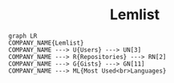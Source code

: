 <h1 align="center">Lemlist</h1>

```mermaid
graph LR
COMPANY_NAME{Lemlist}
COMPANY_NAME ---> U{Users} ---> UN[3]
COMPANY_NAME ---> R{Repositories} ---> RN[2]
COMPANY_NAME ---> G{Gists} ---> GN[11]
COMPANY_NAME ---> ML{Most Used<br>Languages}
```
